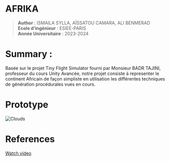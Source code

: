 # AFRIKA
> **Author** : ISMAILA SYLLA, AÏSSATOU CAMARA, ALI BENMERAD \
> **Ecole d’ingénieur** : ESIEE-PARIS \
> **Année Universitaire** : 2023-2024


# Summary : 

Basée sur le projet Tiny Flight Simulator fourni par Monsieur BADR TAJINI, professeur du cours Unity Avancée, notre projet consiste à representer le continent Africain de façon simpliste en utilisation les différentes techniques de génération procédurales vues en cours.
# Prototype 
![Clouds](https://i.imgur.com/3bXb0EB.jpg)

# References
[Watch video](https://www.youtube.com/watch?v=4QOcCGI6xOU)